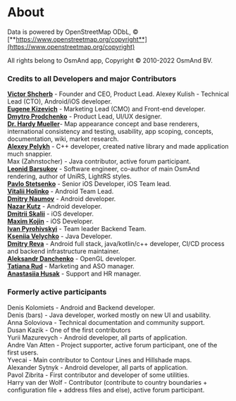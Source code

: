 # About
Data is powered by OpenStreetMap ODbL, &#169; [**https://www.openstreetmap.org/copyright**](https://www.openstreetmap.org/copyright)

All rights belong to OsmAnd app, Copyright &#169; 2010-2022 OsmAnd BV.

### Credits to all Developers and major Contributors
[**Victor Shcherb**](https://github.com/vshcherb) - Founder and CEO, Product Lead.
Alexey Kulish - Technical Lead (CTO), Android/iOS developer.  
[**Eugene Kizevich**](http://github.com/EugeneZmeuk) - Marketing Lead (CMO) and Front-end developer.  
[**Dmytro Prodchenko**](https://github.com/dmpr0) - Product Lead, UI/UX designer.  
[**Dr. Hardy Mueller**](https://github.com/sonora)- Map appearance concept and base renderers, international consistency and testing, usability, app scoping, concepts, documentation, wiki, market research.  
[**Alexey Pelykh**](https://github.com/alexey-pelykh) - C++ developer, created native library and made application much snappier.  
Max (Zahnstocher) - Java contributor, active forum participant.  
[**Leonid Barsukov**](https://github.com/xmd5a2) - Software engineer, co-author of main OsmAnd rendering, author of UniRS, LightRS styles.  
[**Pavlo Stetsenko**](https://github.com/PaulStets) - Senior iOS Developer, iOS Team lead.  
[**Vitalii Holinko**](https://github.com/Chumva) - Android Team Lead.  
[**Dmitry Naumov**](https://github.com/cepprice) - Android developer.  
[**Nazar Kutz**](https://github.com/nazar-kutz) - Android developer.  
[**Dmitrii Skalii**](https://github.com/Skalii) - iOS developer.  
[**Maxim Kojin**](https://github.com/nnngrach) - iOS Developer.  
[**Ivan Pyrohivskyi**](https://github.com/ivanPyrohivskyi) - Team leader Backend Team.  
[**Kseniia Velychko**](https://github.com/alisa911) - Java Developer.  
[**Dmitry Reva**](https://github.com/Dima-1) - Android full stack, java/kotlin/c++ developer, CI/CD process and backend infrastructure maintainer.  
[**Aleksandr Danchenko**](https://github.com/StarQuasar) - OpenGL developer.  
[**Tatiana Rud**](https://github.com/TatianaRud) - Marketing and ASO manager.  
[**Anastasiia Husak**](https://github.com/anastasiia936) - Support and HR manager.  


### Formerly active participants
Denis Kolomiets - Android and Backend developer.  
Denis (bars) - Java developer, worked mostly on new UI and usability.  
Anna Soloviova - Technical documentation and community support.  
Dusan Kazik - One of the first contributors  
Yurii Mazurevych - Android developer, all parts of application.  
Andre Van Atten - Project supporter, active forum participant, one of the first users.  
Yvecai - Main contributor to Contour Lines and Hillshade maps.  
Alexander Sytnyk - Android developer, all parts of application.  
Pavol Zibrita - First contributor and developer of some utilities.  
Harry van der Wolf - Contributor (contribute to country boundaries + configuration file + address files and else), active forum participant.  
